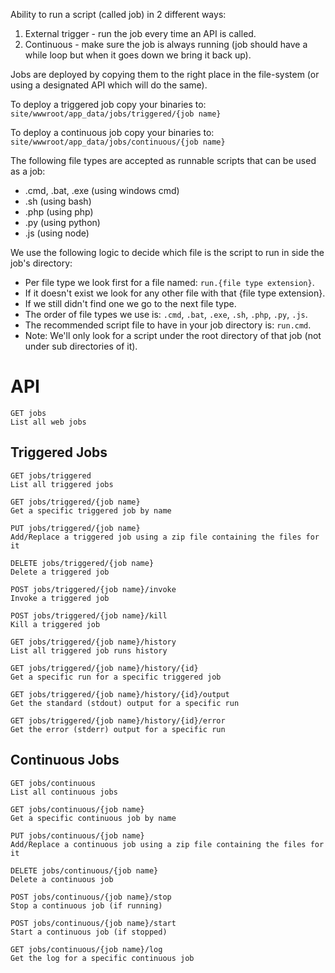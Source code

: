 Ability to run a script (called job) in 2 different ways:

1. External trigger - run the job every time an API is called.
2. Continuous - make sure the job is always running (job should have a while loop but when it goes down we bring it back up).

Jobs are deployed by copying them to the right place in the file-system (or using a designated API which will do the same).

To deploy a triggered job copy your binaries to:
```site/wwwroot/app_data/jobs/triggered/{job name}```

To deploy a continuous job copy your binaries to:
```site/wwwroot/app_data/jobs/continuous/{job name}```

The following file types are accepted as runnable scripts that can be used as a job:

* .cmd, .bat, .exe (using windows cmd)
* .sh (using bash)
* .php (using php)
* .py (using python)
* .js (using node)

We use the following logic to decide which file is the script to run in side the job's directory:

* Per file type we look first for a file named: ```run.{file type extension}```.
* If it doesn't exist we look for any other file with that {file type extension}.
* If we still didn't find one we go to the next file type.
* The order of file types we use is: ```.cmd```, ```.bat```, ```.exe```, ```.sh```, ```.php```, ```.py```, ```.js```.
* The recommended script file to have in your job directory is: ```run.cmd```.
* Note: We'll only look for a script under the root directory of that job (not under sub directories of it).

# API #

    GET jobs
    List all web jobs

## Triggered Jobs ##

    GET jobs/triggered
    List all triggered jobs

    GET jobs/triggered/{job name}
    Get a specific triggered job by name

    PUT jobs/triggered/{job name}
    Add/Replace a triggered job using a zip file containing the files for it

    DELETE jobs/triggered/{job name}
    Delete a triggered job

    POST jobs/triggered/{job name}/invoke
    Invoke a triggered job

    POST jobs/triggered/{job name}/kill
    Kill a triggered job

    GET jobs/triggered/{job name}/history
    List all triggered job runs history

    GET jobs/triggered/{job name}/history/{id}
    Get a specific run for a specific triggered job

    GET jobs/triggered/{job name}/history/{id}/output
    Get the standard (stdout) output for a specific run

    GET jobs/triggered/{job name}/history/{id}/error
    Get the error (stderr) output for a specific run

## Continuous Jobs ##

    GET jobs/continuous
    List all continuous jobs

    GET jobs/continuous/{job name}
    Get a specific continuous job by name

    PUT jobs/continuous/{job name}
    Add/Replace a continuous job using a zip file containing the files for it

    DELETE jobs/continuous/{job name}
    Delete a continuous job

    POST jobs/continuous/{job name}/stop
    Stop a continuous job (if running)

    POST jobs/continuous/{job name}/start
    Start a continuous job (if stopped)

    GET jobs/continuous/{job name}/log
    Get the log for a specific continuous job
